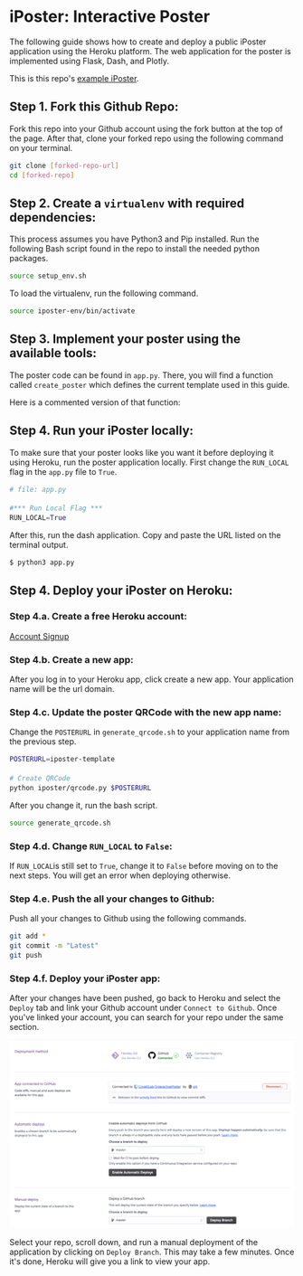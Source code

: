 # iPoster: Interactive Poster
The following guide shows how to create and deploy a public
iPoster application using the Heroku platform.
The web application for the poster is implemented using
Flask, Dash, and Plotly.

This is this repo's [example iPoster](https://iposter-template.herokuapp.com/).

## Step 1. Fork this Github Repo:
Fork this repo into your Github account using the fork button at the
top of the page. After that, clone your forked repo using the
following command on your terminal.
```bash
git clone [forked-repo-url]
cd [forked-repo]
```

## Step 2. Create a `virtualenv` with required dependencies:
This process assumes you have Python3 and Pip installed.
Run the following Bash script found in the repo to
install the needed python packages.

```bash
source setup_env.sh
```

To load the virtualenv, run the following command.

```bash
source iposter-env/bin/activate
```

## Step 3. Implement your poster using the available tools:
The poster code can be found in `app.py`. There, you will find a function
called `create_poster` which defines the current template used in this guide.

Here is a commented version of that function:

## Step 4. Run your iPoster locally:
To make sure that your poster looks like you want it before deploying it
using Heroku, run the poster application locally. First change the
`RUN_LOCAL` flag in the `app.py` file to `True`.

```python
# file: app.py

#*** Run Local Flag ***
RUN_LOCAL=True
```

After this, run the dash application. Copy and paste the URL listed on the
terminal output.

```bash
$ python3 app.py
```


## Step 4. Deploy your iPoster on Heroku:

### Step 4.a. Create a free Heroku account:
[Account Signup](https://signup.heroku.com)

### Step 4.b. Create a new app:
After you log in to your Heroku app, click create a new app.
Your application name will be the url domain.

### Step 4.c. Update the poster QRCode with the new app name:
Change the `POSTERURL` in `generate_qrcode.sh` to your application name from the
previous step.

```bash
POSTERURL=iposter-template

# Create QRCode
python iposter/qrcode.py $POSTERURL
```

After you change it, run the bash script.

```bash
source generate_qrcode.sh
```

### Step 4.d. Change `RUN_LOCAL` to `False`:
If `RUN_LOCAL`is still set to `True`, change it to `False` before moving
on to the next steps. You will get an error when deploying otherwise.

### Step 4.e. Push the all your changes to Github:
Push all your changes to Github using the following commands.

```bash
git add *
git commit -m "Latest"
git push
```

### Step 4.f. Deploy your iPoster app:
After your changes have been pushed, go back to Heroku and
select the `Deploy` tab and link your Github account under
`Connect to Github`. Once you've linked your account, you can search for your repo
under the same section.

![](heroku_screenshot.png)

Select your repo, scroll down, and run a manual deployment of the application
by clicking on `Deploy Branch`. This may take a few minutes. Once it's done,
Heroku will give you a link to view your app.
